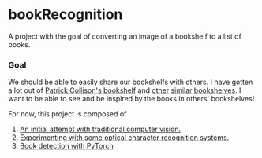 # bookRecognition
A project with the goal of converting an image of a bookshelf to a list of books.

### Goal
We should be able to easily share our bookshelfs with others. I have gotten a lot out of [Patrick Collison's bookshelf](https://patrickcollison.com/bookshelf) and [other](http://nickcammarata.com/bookshelf) [similar](https://aaronzlewis.com/starterpack/) [bookshelves](https://tomcritchlow.com/wiki/books/bookshelves/). I want to be able to see and be inspired by the books in others' bookshelves! 


For now, this project is composed of 

1. [An initial attempt with traditional computer vision.](https://github.com/davisrbr/bookRecognition/blob/master/notebooks/Traditional_Image_Processing.ipynb)
2. [Experimenting with some optical character recognition systems.](https://github.com/davisrbr/bookRecognition/blob/master/notebooks/OCR_simple.ipynb)
3. [Book detection with PyTorch](https://github.com/davisrbr/bookRecognition/blob/master/notebooks/PyTorch_Detection.ipynb)
